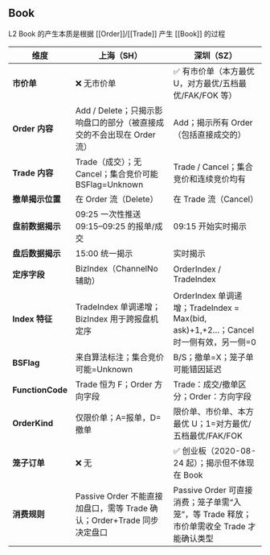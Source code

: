 ## Book

L2 Book 的产生本质是根据 [[Order]]/[[Trade]] 产生 [[Book]] 的过程

| **维度**           | **上海（SH）**                                           | **深圳（SZ）**                                                          |
| ---------------- | ---------------------------------------------------- | ------------------------------------------------------------------- |
| **市价单**          | ❌ 无市价单                                               | ✅ 有市价单（本方最优 U，对方最优/五档最优/FAK/FOK 等）                                  |
| **Order 内容**     | Add / Delete；只揭示影响盘口的部分（被直接成交的不会出现在 Order 流）         | Add；揭示所有 Order（包括直接成交的）                                             |
| **Trade 内容**     | Trade（成交）；无 Cancel；集合竞价可能 BSFlag=Unknown             | Trade / Cancel；集合竞价和连续竞价均有                                          |
| **撤单揭示位置**       | 在 Order 流（Delete）                                    | 在 Trade 流（Cancel）                                                   |
| **盘前数据揭示**       | 09:25 一次性推送 09:15–09:25 的报单/成交                       | 09:15 开始实时揭示                                                        |
| **盘后数据揭示**       | 15:00 统一揭示                                           | 实时揭示                                                                |
| **定序字段**         | BizIndex（ChannelNo 辅助）                               | OrderIndex / TradeIndex                                             |
| **Index 特征**     | TradeIndex 单调递增；BizIndex 用于跨报盘机定序                    | OrderIndex 单调递增；TradeIndex = Max(bid, ask)+1,+2…；Cancel 时一侧有效，另一侧=0 |
| **BSFlag**       | 来自算法标注；集合竞价可能=Unknown                                | B/S；撤单=X；笼子单可能错因延迟                                                  |
| **FunctionCode** | Trade 恒为 F；Order 方向字段                                | Trade：成交/撤单区分；Order：方向字段                                            |
| **OrderKind**    | 仅限价单；A=报单，D=撤单                                       | 限价单、市价单、本方最优 U；1=对方最优/五档最优/FAK/FOK                                  |
| **笼子订单**         | ❌ 无                                                  | ✅ 创业板（2020-08-24 起）；揭示但不体现在 Book                                    |
| **消费规则**         | Passive Order 不能直接加盘口，需等 Trade 确认；Order+Trade 同步决定盘口 | Passive Order 可直接消费；笼子单需“入笼”，等 Trade 释放；市价单需收全 Trade 才能确认类型         |